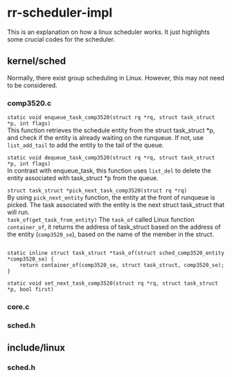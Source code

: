 # rr-scheduler-impl
This is an explanation on how a linux scheduler works. It just highlights some crucial codes for the scheduler.

## kernel/sched
Normally, there exist group scheduling in Linux. However, this may not need to be considered.
### comp3520.c
`static void enqueue_task_comp3520(struct rq *rq, struct task_struct *p, int flags)`<br />
This function retrieves the schedule entity from the struct task_struct *p, and check if the entity is already waiting on the runqueue. If not, use `list_add_tail` to add the entity to the tail of the queue. <br />

`static void dequeue_task_comp3520(struct rq *rq, struct task_struct *p, int flags)`<br />
In contrast with enqueue_task, this function uses `list_del` to delete the entity associated with task_struct *p from the queue. <br />

`struct task_struct *pick_next_task_comp3520(struct rq *rq)`<br />
By using `pick_next_entity` function, the entity at the front of runqueue is picked. The task associated with the entity is the next struct task_struct that will run.<br />
`task_of(get_task_from_entity)`
The `task_of` called Linux function `container_of`, it returns the address of task_struct based on the address of the entity (`comp3520_se`), based on the name of the member in the struct.
```

static inline struct task_struct *task_of(struct sched_comp3520_entity *comp3520_se) {
    return container_of(comp3520_se, struct task_struct, comp3520_se);
}

```

`static void set_next_task_comp3520(struct rq *rq, struct task_struct *p, bool first)`<br />



### core.c

### sched.h


## include/linux
### sched.h
